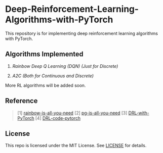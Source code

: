 # Deep-Reinforcement-Learning-Algorithms-with-PyTorch

This repository is for implementing deep reinforcement learning algorithms with PyTorch.

## **Algorithms Implemented**

1. *Rainbow Deep Q Learning (DQN) (Just for Discrete)*

2. *A2C (Both for Continuous and Discrete)*

More RL algorithms will be added soon.

## **Reference**
> [1] [rainbow-is-all-you-need](https://github.com/Curt-Park/rainbow-is-all-you-need)
> [2] [pg-is-all-you-need](https://github.com/MrSyee/pg-is-all-you-need)
> [3] [DRL-with-PyTorch](https://github.com/p-christ/Deep-Reinforcement-Learning-Algorithms-with-PyTorch)
> [4] [DRL-code-pytorch](https://github.com/Lizhi-sjtu/DRL-code-pytorch)

## **License**

This repo is licensed under the MIT License.
See [LICENSE](https://github.com/boyin96/Deep-Reinforcement-Learning-Algorithms-with-PyTorch/blob/main/LICENSE) for
details.
